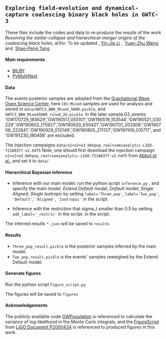 
## `Exploring field-evolution and dynamical-capture coalescing binary black holes in GWTC-3`


These files include the codes and data to re-produce the results of the work  _Resolving the stellar-collapse and hierarchical-merger origins of the coalescing black holes_, arXiv: To be updated
, [Yin-Jie Li](https://inspirehep.net/authors/1838354) ,  [Yuan-Zhu Wang](https://inspirehep.net/authors/1664025), and  [Shao-Peng Tang](https://inspirehep.net/authors/1838355) 
#### Main requirements
- [BILBY](https://git.ligo.org/lscsoft/bilby)
- [PyMultiNest](https://johannesbuchner.github.io/PyMultiNest/install.html)

#### Data
The events posterior samples are adopted from the [Gravitational Wave Open Science Center](https://www.gw-openscience.org/eventapi/html/GWTC/), here `C01:Mixed` samples are used for analysis and stored in `data/GWTC3_BBH_Mixed_5000.pickle`, and `GWTC3_BBH_Mixed5000_ruled_2G.pickle`. In the later sample,G2_events: 'GW170729_185629','GW190517_055101','GW190519_153544','GW190521_030229','GW190602_175927','GW190620_030421','GW190701_203306','GW190706_222641','GW190929_012149','GW190805_211137','GW191109_010717', and 'GW191230_180458' are excluded.


The injection campaigns `data/o1+o2+o3_bbhpop_real+semianalytic-LIGO-T2100377-v2.hdf5`
Note, one should first download the injection campaign
`o1+o2+o3_bbhpop_real+semianalytic-LIGO-T2100377-v2.hdf5` from [Abbot et al.](https://doi.org/10.5281/zenodo.5546676), 
and set it to `data/`
  
#### Hierarchical Bayesian inference
- Inference with our main model: run the python script `inference.py` , and specify the *main model*, *Extend Default* model, *Default* model, *Single Aligned*, *Single Isotropic* by setting `label='Three_pop'`, `label='Two_pop'`, `'Default'`, `'Aligned'`, `'Isotropic'` in the script.

- Inference with the restriction that sigma_t smaller than 0.5 by setting `add_label='_restric'` in the script. in the script.

The inferred results `*.json` will be saved to `results`

#### Results
- `Three_pop_result.pickle` is the posterior samples inferred by the main model.
- `Two_pop_result.pickle` is the events' samples reweighed by the Extend Default model.

#### Generate figures
Run the python script `Figure_script.py`

The figures will be saved to `figures`
  
#### Acknowledgements
The  publicly available code [GWPopulation](https://github.com/ColmTalbot/gwpopulation) is referenced to calculate the variance of log-likelihood in the Monte Carlo integrals, and the [FigureScript](https://dcc.ligo.org/public/0171/P2000434/003/Produce-Figures.ipynb) from [LIGO Document P2000434](https://dcc.ligo.org/LIGO-P2000434/public) is referenced to produced figures in this work.


  


